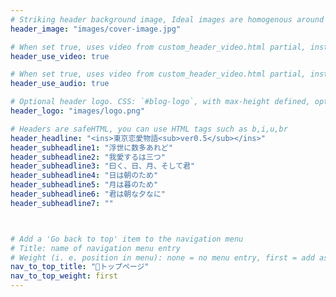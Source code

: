 ```yaml
---
# Striking header background image, Ideal images are homogenous around the centre and contrasting to the text. Non-ideal images can use `title_guard`
header_image: "images/cover-image.jpg"

# When set true, uses video from custom_header_video.html partial, instead of header_image
header_use_video: true

# When set true, uses video from custom_header_video.html partial, instead of header_image
header_use_audio: true

# Optional header logo. CSS: `#blog-logo`, with max-height defined, optimize to prevent scaling
header_logo: "images/logo.png"

# Headers are safeHTML, you can use HTML tags such as b,i,u,br
header_headline: "<ins>東京恋愛物語<sub>ver0.5</sub></ins>"
header_subheadline1: "浮世に数多あれど"
header_subheadline2: "我愛するは三つ"
header_subheadline3: "曰く、日、月、そして君"
header_subheadline4: "日は朝のため"
header_subheadline5: "月は暮のため"
header_subheadline6: "君は朝な夕なに"
header_subheadline7: ""



# Add a 'Go back to top' item to the navigation menu
# Title: name of navigation menu entry
# Weight (i. e. position in menu): none = no menu entry, first = add as first entry, last = ad as last entry
nav_to_top_title: "🔖トップページ"
nav_to_top_weight: first
---
```


